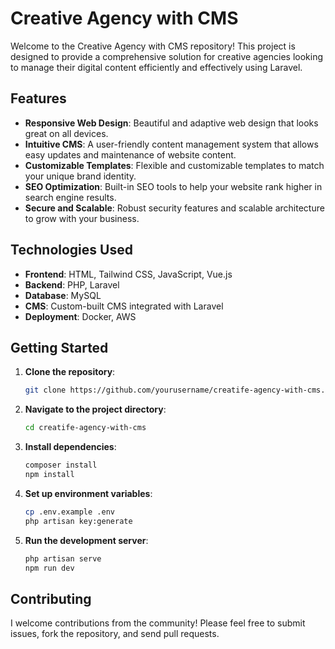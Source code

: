 # Creative Agency with CMS

Welcome to the Creative Agency with CMS repository! This project is designed to provide a comprehensive solution for creative agencies looking to manage their digital content efficiently and effectively using Laravel.

## Features

- **Responsive Web Design**: Beautiful and adaptive web design that looks great on all devices.
- **Intuitive CMS**: A user-friendly content management system that allows easy updates and maintenance of website content.
- **Customizable Templates**: Flexible and customizable templates to match your unique brand identity.
- **SEO Optimization**: Built-in SEO tools to help your website rank higher in search engine results.
- **Secure and Scalable**: Robust security features and scalable architecture to grow with your business.

## Technologies Used

- **Frontend**: HTML, Tailwind CSS, JavaScript, Vue.js
- **Backend**: PHP, Laravel
- **Database**: MySQL
- **CMS**: Custom-built CMS integrated with Laravel
- **Deployment**: Docker, AWS

## Getting Started

1. **Clone the repository**:
    ```sh
    git clone https://github.com/yourusername/creatife-agency-with-cms.git
    ```
2. **Navigate to the project directory**:
    ```sh
    cd creatife-agency-with-cms
    ```
3. **Install dependencies**:
    ```sh
    composer install
    npm install
    ```
4. **Set up environment variables**:
    ```sh
    cp .env.example .env
    php artisan key:generate
    ```
5. **Run the development server**:
    ```sh
    php artisan serve
    npm run dev
    ```

## Contributing

I welcome contributions from the community! Please feel free to submit issues, fork the repository, and send pull requests.
